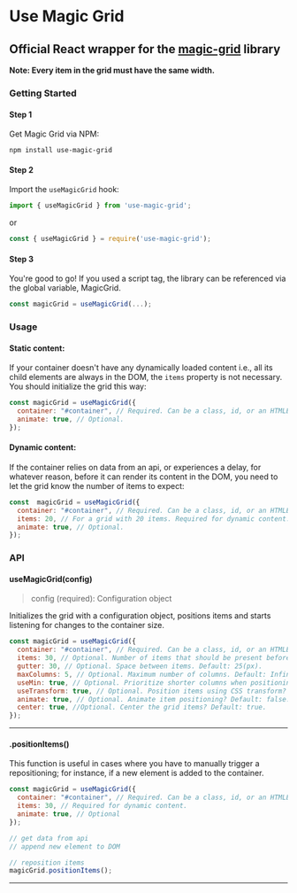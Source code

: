 # Use Magic Grid

## Official React wrapper for the [magic-grid](https://github.com/e-oj/Magic-Grid) library

**Note: Every item in the grid must have the same width.**

### Getting Started
#### Step 1

Get Magic Grid via NPM:

```
npm install use-magic-grid
```

#### Step 2 

Import the `useMagicGrid` hook:

```javascript
import { useMagicGrid } from 'use-magic-grid';
```

or

```js
const { useMagicGrid } = require('use-magic-grid');
```

#### Step 3

You're good to go! If you used a script tag, the library can be referenced via the global variable, MagicGrid.

```javascript
const magicGrid = useMagicGrid(...);
```

### Usage
#### Static content:
If your container doesn't have any dynamically loaded content i.e., all its child elements are always in the DOM, the `items` property is not necessary. You should initialize the grid this way:
```javascript
const magicGrid = useMagicGrid({
  container: "#container", // Required. Can be a class, id, or an HTMLElement.
  animate: true, // Optional.
});
```

#### Dynamic content:
If the container relies on data from an api, or experiences a delay, for whatever reason, before it can render its content in the DOM, you need to let the grid know the number of items to expect:
```javascript
const  magicGrid = useMagicGrid({
  container: "#container", // Required. Can be a class, id, or an HTMLElement.
  items: 20, // For a grid with 20 items. Required for dynamic content.
  animate: true, // Optional.
});
```

### API

#### useMagicGrid(config)
> config (required): Configuration object

Initializes the grid with a configuration object, positions items and starts listening for changes to the container size.
```javascript
const magicGrid = useMagicGrid({
  container: "#container", // Required. Can be a class, id, or an HTMLElement
  items: 30, // Optional. Number of items that should be present before initial positioning. Default: 1.
  gutter: 30, // Optional. Space between items. Default: 25(px).
  maxColumns: 5, // Optional. Maximum number of columns. Default: Infinite.
  useMin: true, // Optional. Prioritize shorter columns when positioning items? Default: false.
  useTransform: true, // Optional. Position items using CSS transform? Default: True.
  animate: true, // Optional. Animate item positioning? Default: false.
  center: true, //Optional. Center the grid items? Default: true. 
});
```

---

#### .positionItems()
This function is useful in cases where you have to manually trigger a repositioning; for instance, if a new element is added to the container.

```javascript
const magicGrid = useMagicGrid({
  container: "#container", // Required. Can be a class, id, or an HTMLElement
  items: 30, // Required for dynamic content.
  animate: true, // Optional
});

// get data from api
// append new element to DOM

// reposition items
magicGrid.positionItems();
```

---
